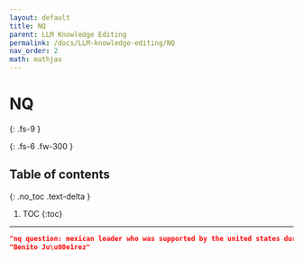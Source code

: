 ```yaml
---
layout: default
title: NQ
parent: LLM Knowledge Editing
permalink: /docs/LLM-knowledge-editing/NQ
nav_order: 2
math: mathjax
---
```


# NQ
{: .fs-9 }
<!-- Here we will introduce the paper: [Fast Model Editing at Scale](https://openreview.net/pdf?id=0DcZxeWfOPt). -->
{: .fs-6 .fw-300 }

## Table of contents
{: .no_toc .text-delta }

1. TOC
{:toc}

---


```json
"nq question: mexican leader who was supported by the united states during mexican civil war"
"Benito Ju\u00e1rez"
```